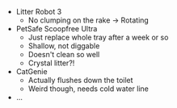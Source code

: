 - Litter Robot 3
   - No clumping on the rake -> Rotating
- PetSafe Scoopfree Ultra
   - Just replace whole tray after a week or so
   - Shallow, not diggable
   - Doesn't clean so well
   - Crystal litter?!
- CatGenie
   - Actually flushes down the toilet
   - Weird though, needs cold water line
- ...



